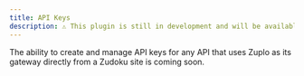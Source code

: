 ```yaml
---
title: API Keys
description: ⚠️ This plugin is still in development and will be available soon.
---
```


The ability to create and manage API keys for any API that uses Zuplo as its gateway directly from a Zudoku site is coming soon.
